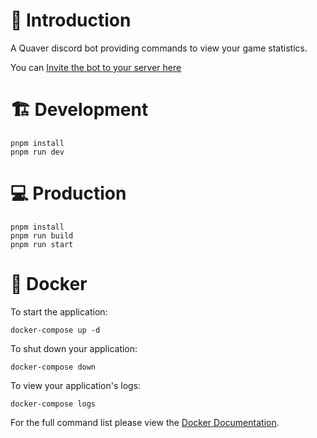 # 📖 Introduction

A Quaver discord bot providing commands to view your game statistics.

You can [Invite the bot to your server here](https://discord.com/oauth2/authorize?client_id=1216405713908137984&permissions=274878220352&scope=bot%20applications.commands)

# 🏗 Development

```
pnpm install
pnpm run dev
```

# 💻 Production

```
pnpm install
pnpm run build
pnpm run start
```

# 🐋 Docker

To start the application:

```
docker-compose up -d
```

To shut down your application:

```
docker-compose down
```

To view your application's logs:

```
docker-compose logs
```

For the full command list please view the [Docker Documentation](https://docs.docker.com/engine/reference/commandline/cli/).

